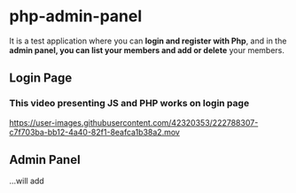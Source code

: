 # php-admin-panel
It is a test application where you can **login and register with Php**, and in the **admin panel, you can list your members and add or delete** your members.

## Login Page
### This video presenting JS and PHP works on login page
https://user-images.githubusercontent.com/42320353/222788307-c7f703ba-bb12-4a40-82f1-8eafca1b38a2.mov




## Admin Panel
...will add
